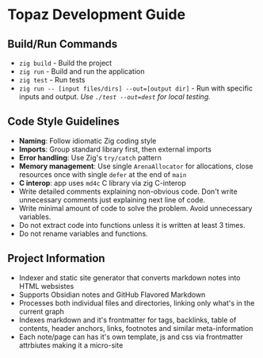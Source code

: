 # Topaz Development Guide

## Build/Run Commands
- `zig build` - Build the project
- `zig run` - Build and run the application
- `zig test` - Run tests
- `zig run -- [input files/dirs] --out=[output dir]` - Run with specific inputs and output. *Use `./test --out=dest` for local testing.*

## Code Style Guidelines
- **Naming**: Follow idiomatic Zig coding style
- **Imports**: Group standard library first, then external imports
- **Error handling**: Use Zig's `try/catch` pattern
- **Memory management**: Use single `ArenaAllocator` for allocations, close resources once with single `defer` at the end of `main`
- **C interop**: app uses `md4c` C library via zig C-interop
- Write detailed comments explaining non-obvious code. Don't write unnecessary comments just explaining next line of code.
- Write minimal amount of code to solve the problem. Avoid unnecessary variables.
- Do not extract code into functions unless it is written at least 3 times.
- Do not rename variables and functions.

## Project Information
- Indexer and static site generator that converts markdown notes into HTML websistes
- Supports Obsidian notes and GitHub Flavored Markdown
- Processes both individual files and directories, linking only what's in the
  current graph
- Indexes markdown and it's frontmatter for tags, backlinks, table of contents,
  header anchors, links, footnotes and similar meta-information
- Each note/page can has it's own template, js and css via frontmatter attrbiutes making it a micro-site
